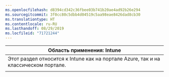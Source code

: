 ```yaml
---
ms.openlocfilehash: d8394cd342c36fbee03b741b20ae4ad92b26e294
ms.sourcegitcommit: 3f0cc80c5dbb4d04519c5aa98eae8426dad8cb30
ms.translationtype: HT
ms.contentlocale: ru-RU
ms.lasthandoff: 08/29/2019
ms.locfileid: "71721244"
---
```

|                              Область применения: Intune                               |
|-------------------------------------------------------------------------------|
| Этот раздел относится к Intune как на портале Azure, так и на классическом портале. |
|                                                                               |

